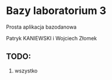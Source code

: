 # Bazy laboratorium 3


Prosta aplikacja bazodanowa


Patryk KANIEWSKI i Wojciech Złomek


## TODO:

1. wszystko